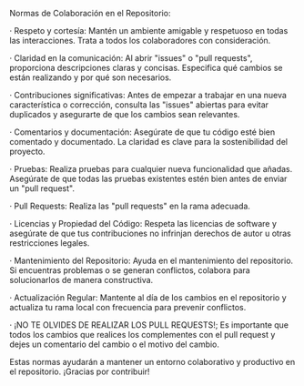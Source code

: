 Normas de Colaboración en el Repositorio:

· Respeto y cortesía: Mantén un ambiente amigable y respetuoso en todas las interacciones. Trata a todos los colaboradores con consideración.

· Claridad en la comunicación: Al abrir "issues" o "pull requests", proporciona descripciones claras y concisas. Especifica qué cambios se están realizando y por qué son necesarios.

· Contribuciones significativas: Antes de empezar a trabajar en una nueva característica o corrección, consulta las "issues" abiertas para evitar duplicados y asegurarte de que los cambios sean relevantes.

· Comentarios y documentación: Asegúrate de que tu código esté bien comentado y documentado. La claridad es clave para la sostenibilidad del proyecto.

· Pruebas: Realiza pruebas para cualquier nueva funcionalidad que añadas. Asegúrate de que todas las pruebas existentes estén bien antes de enviar un "pull request".

· Pull Requests: Realiza las "pull requests" en la rama adecuada. 

· Licencias y Propiedad del Código: Respeta las licencias de software y asegúrate de que tus contribuciones no infrinjan derechos de autor u otras restricciones legales.

· Mantenimiento del Repositorio: Ayuda en el mantenimiento del repositorio. Si encuentras problemas o se generan conflictos, colabora para solucionarlos de manera constructiva.

· Actualización Regular: Mantente al día de los cambios en el repositorio y actualiza tu rama local con frecuencia para prevenir conflictos.

·  ¡NO TE OLVIDES DE REALIZAR LOS PULL REQUESTS!; Es importante que todos los cambios que realices los complementes con el pull request y dejes un comentario del cambio o el motivo del cambio.

Estas normas ayudarán a mantener un entorno colaborativo y productivo en el repositorio. ¡Gracias por contribuir!